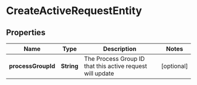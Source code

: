 
# CreateActiveRequestEntity

## Properties
Name | Type | Description | Notes
------------ | ------------- | ------------- | -------------
**processGroupId** | **String** | The Process Group ID that this active request will update |  [optional]




